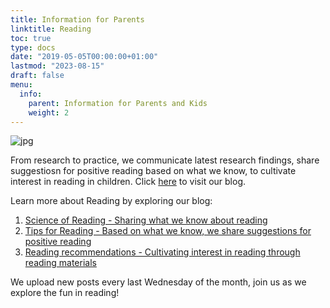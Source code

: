```yaml
---
title: Information for Parents
linktitle: Reading 
toc: true
type: docs
date: "2019-05-05T00:00:00+01:00"
lastmod: "2023-08-15"
draft: false
menu:
  info:
    parent: Information for Parents and Kids
    weight: 2
---
```


![jpg](/resources/info/SoRblog.jpg)

From research to practice, we communicate latest research findings, share suggestiosn for positive reading based on what we know, to cultivate interest in reading in children. Click [here](https://blogs.ntu.edu.sg/reading/welcome/) to visit our blog.

Learn more about Reading by exploring our blog: 
1. [Science of Reading - Sharing what we know about reading](https://blogs.ntu.edu.sg/reading/category/science-of-reading/)
2. [Tips for Reading - Based on what we know, we share suggestions for positive reading](https://blogs.ntu.edu.sg/reading/category/tips-for-parents-caregivers/)
3. [Reading recommendations - Cultivating interest in reading through reading materials](https://blogs.ntu.edu.sg/reading/category/read-and-play/)

We upload new posts every last Wednesday of the month, join us as we explore the fun in reading!